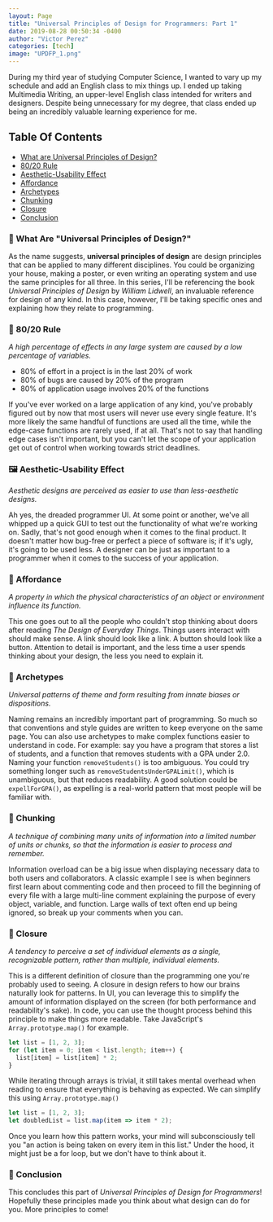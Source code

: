 ```yaml
---
layout: Page
title: "Universal Principles of Design for Programmers: Part 1"
date: 2019-08-28 00:50:34 -0400
author: "Victor Perez"
categories: [tech]
image: "UPDFP_1.png"
---
```


During my third year of studying Computer Science, I wanted to vary up my schedule and add an English class to mix things up. I ended up taking Multimedia Writing, an upper-level English class intended for writers and designers. Despite being unnecessary for my degree, that class ended up being an incredibly valuable learning experience for me.

## Table Of Contents

- [What are Universal Principles of Design?](#what)
- [80/20 Rule](#80/20)
- [Aesthetic-Usability Effect](#Aesthetic-Usability)
- [Affordance](#Affordance)
- [Archetypes](#Archetypes)
- [Chunking](#Chunking)
- [Closure](#Closure)
- [Conclusion](#Conclusion)

### 🤷‍ What Are "Universal Principles of Design?" <a name="what"></a>

As the name suggests, **universal principles of design** are design principles that can be applied to many different disciplines. You could be organizing your house, making a poster, or even writing an operating system and use the same principles for all three. In this series, I'll be referencing the book _Universal Principles of Design_ by _William Lidwell_, an invaluable reference for design of any kind. In this case, however, I'll be taking specific ones and explaining how they relate to programming.

### 📏 80/20 Rule <a name="80/20"></a>

_A high percentage of effects in any large system are caused by a low percentage of variables._

- 80% of effort in a project is in the last 20% of work
- 80% of bugs are caused by 20% of the program
- 80% of application usage involves 20% of the functions

If you've ever worked on a large application of any kind, you've probably figured out by now that most users will never use every single feature. It's more likely the same handful of functions are used all the time, while the edge-case functions are rarely used, if at all. That's not to say that handling edge cases isn't important, but you can't let the scope of your application get out of control when working towards strict deadlines.

### 🖼 Aesthetic-Usability Effect<a name="Aesthetic-Usability"></a>

_Aesthetic designs are perceived as easier to use than less-aesthetic designs._

Ah yes, the dreaded programmer UI. At some point or another, we've all whipped up a quick GUI to test out the functionality of what we're working on. Sadly, that's not good enough when it comes to the final product. It doesn't matter how bug-free or perfect a piece of software is; if it's ugly, it's going to be used less. A designer can be just as important to a programmer when it comes to the success of your application.

### 🚪 Affordance<a name="Affordance"></a>

_A property in which the physical characteristics of an object or environment influence its function._

This one goes out to all the people who couldn't stop thinking about doors after reading _The Design of Everyday Things_. Things users interact with should make sense. A link should look like a link. A button should look like a button. Attention to detail is important, and the less time a user spends thinking about your design, the less you need to explain it.

### 💾 Archetypes<a name="Archetypes"></a>

_Universal patterns of theme and form resulting from innate biases or dispositions._

Naming remains an incredibly important part of programming. So much so that conventions and style guides are written to keep everyone on the same page. You can also use archetypes to make complex functions easier to understand in code. For example: say you have a program that stores a list of students, and a function that removes students with a GPA under 2.0. Naming your function `removeStudents()` is too ambiguous. You could try something longer such as `removeStudentsUnderGPALimit()`, which is unambiguous, but that reduces readability. A good solution could be `expellForGPA()`, as expelling is a real-world pattern that most people will be familiar with.

### 🎒 Chunking<a name="Chunking"></a>

_A technique of combining many units of information into a limited number of units or chunks, so that the information is easier to process and remember._

Information overload can be a big issue when displaying necessary data to both users and collaborators. A classic example I see is when beginners first learn about commenting code and then proceed to fill the beginning of every file with a large multi-line comment explaining the purpose of every object, variable, and function. Large walls of text often end up being ignored, so break up your comments when you can.

### 🧩 Closure<a name="Closure"></a>

_A tendency to perceive a set of individual elements as a single, recognizable pattern, rather than multiple, individual elements._

This is a different definition of closure than the programming one you're probably used to seeing. A closure in design refers to how our brains naturally look for patterns. In UI, you can leverage this to simplify the amount of information displayed on the screen (for both performance and readability's sake). In code, you can use the thought process behind this principle to make things more readable. Take JavaScript's `Array.prototype.map()` for example.

```javascript
let list = [1, 2, 3];
for (let item = 0; item < list.length; item++) {
  list[item] = list[item] * 2;
}
```

While iterating through arrays is trivial, it still takes mental overhead when reading to ensure that everything is behaving as expected. We can simplify this using `Array.prototype.map()`

```javascript
let list = [1, 2, 3];
let doubledList = list.map(item => item * 2);
```

Once you learn how this pattern works, your mind will subconsciously tell you "an action is being taken on every item in this list." Under the hood, it might just be a for loop, but we don't have to think about it.

### 🙇‍ Conclusion<a name="Conclusion"></a>

This concludes this part of _Universal Principles of Design for Programmers_! Hopefully these principles made you think about what design can do for you. More principles to come!
